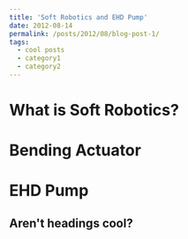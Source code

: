 ```yaml
---
title: 'Soft Robotics and EHD Pump'
date: 2012-08-14
permalink: /posts/2012/08/blog-post-1/
tags:
  - cool posts
  - category1
  - category2
---
```


What is Soft Robotics?
======

Bending Actuator
======

EHD Pump
======

Aren't headings cool?
------